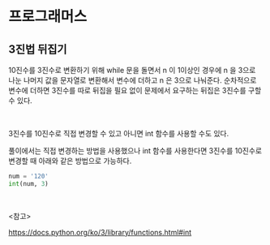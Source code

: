 # 프로그래머스

## 3진법 뒤집기

10진수를 3진수로 변환하기 위해 while 문을 돌면서 n 이 1이상인 경우에 n 을 3으로 나눈 나머지 값을 문자열로 변환해서 변수에 더하고 n 은 3으로 나눠준다. 순차적으로 변수에 더하면 3진수를 따로 뒤집을 필요 없이 문제에서 요구하는 뒤집은 3진수를 구할 수 있다.

<br>

3진수를 10진수로 직접 변경할 수 있고 아니면 int 함수를 사용할 수도 있다.

풀이에서는 직접 변경하는 방법을 사용했으나 int 함수를 사용한다면 3진수를 10진수로 변경할 때 아래와 같은 방법으로 가능하다.

```python
num = '120'
int(num, 3)
```

<br>

<참고>

https://docs.python.org/ko/3/library/functions.html#int

